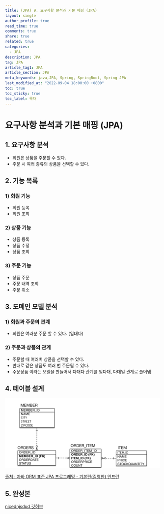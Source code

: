 ```yaml
---
title: (JPA) 9. 요구사항 분석과 기본 매핑 (JPA)
layout: single
author_profile: true
read_time: true
comments: true
share: true
related: true
categories:
  - JPA
description: JPA
tag: JPA
article_tag1: JPA
article_section: JPA
meta_keywords: java,JPA, Spring, SpringBoot, Spring JPA
last_modified_at: "2022-09-04 18:00:00 +0800"
toc: true
toc_sticky: true
toc_label: 목차
---
```


# 요구사항 분석과 기본 매핑 (JPA)

## 1. 요구사항 분석

- 회원은 상품을 주문할 수 있다.
- 주문 시 여러 종류의 상품을 선택할 수 있다.

## 2. 기능 목록

### 1) 회원 기능

- 회원 등록
- 회원 조회

### 2) 상품 기능

- 상품 등록
- 상품 수정
- 상품 조회

### 3) 주문 기능

- 상품 주문
- 주문 내역 조회
- 주문 취소

## 3. 도메인 모델 분석

### 1) 회원과 주문의 관계

- 회원은 여러분 주문 할 수 있다. (일대다)

### 2) 주문과 상품의 관계

- 주문할 때 여러버 상품을 선택할 수 있다.
- 반대로 같은 상품도 여러 번 주문될 수 있다.
- 주문상품 이라는 모델을 만들어서 다대다 관계를 일다대, 다대일 관계로 풀어냄

## 4. 테이블 설계

![alt](/assets/images/post/jpa/1.png)

<a href="https://www.inflearn.com/course/ORM-JPA-Basic/">출처 : 자바 ORM 표준 JPA 프로그래밍 - 기본편(김영한) 인프런</a>

## 5. 완성본

<a href="https://github.com/nicednjsdud/JPA">nicednjsdud 깃허브</a>
